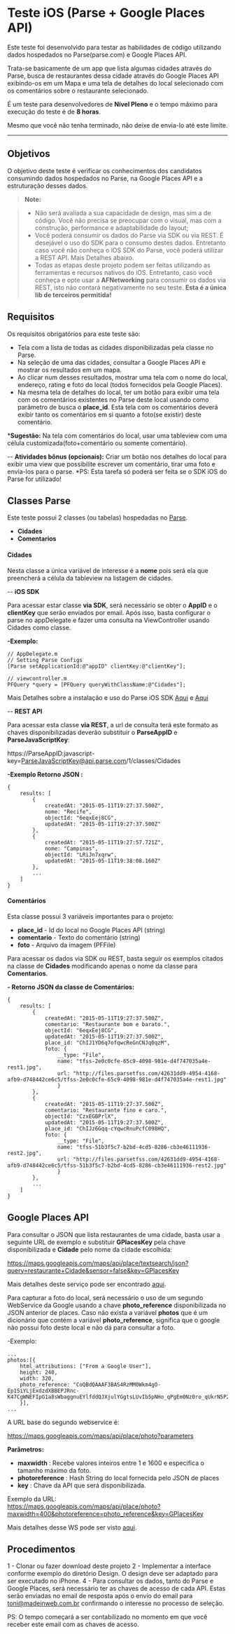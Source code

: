 Teste iOS (Parse + Google Places API)
===================

Este teste foi desenvolvido para testar as habilidades de código utilizando dados hospedados no Parse(parse.com) e Google Places API.

Trata-se basicamente de um app que lista algumas cidades através do Parse, busca de restaurantes dessa cidade através do Google Places API exibindo-os em um Mapa e uma tela de detalhes do local selecionado com os comentários sobre o restaurante selecionado.

É um teste para desenvolvedores de **Nível Pleno** e o tempo máximo para execução do teste é de **8 horas**. 

Mesmo que você não tenha terminado, não deixe de envia-lo até este limite.

----------


Objetivos
-------------
O objetivo deste teste é verificar os conhecimentos dos candidatos consumindo dados hospedados no Parse, na Google Places API e a estruturação desses dados.

> **Note:**

> - Não será avaliada a sua capacidade de design, mas sim a de código. Você não precisa se preocupar com o visual, mas com a construção, performance e adaptabilidade do layout;
> - Você poderá consumir os dados do Parse via SDK ou via REST. É desejável o uso do SDK para o consumo destes dados. Entretanto caso você não conheça o iOS SDK do Parse, você poderá utilizar a REST API. Mais Detalhes abaixo.
> - Todas as etapas deste projeto podem ser feitas utilizando as ferramentas e recursos nativos do iOS. Entretanto, caso você conheça e opte usar a  **AFNetworking** para consumir os dados via REST, isto não contará negativamente no seu teste. **Esta é a única lib de terceiros permitida!**

Requisitos
-------------------
Os requisitos obrigatórios para este teste são:

- Tela com a lista de todas as cidades disponibilizadas pela classe no Parse.
- Na seleção de uma das cidades, consultar a Google Places API e mostrar os resultados em um mapa.
- Ao clicar num desses resultados, mostrar uma tela com o nome do local, endereço, rating e foto do local (todos fornecidos pela Google Places).
- Na mesma tela de detalhes do local, ter um botão para exibir uma tela com os comentários existentes no Parse deste local usando como parâmetro de busca o **place_id**. Esta tela com os comentários deverá exibir tanto os comentários em si quanto a foto(se existir) deste comentário. 

***Sugestão:** Na tela com comentários do local, usar uma tableview com uma célula customizada(foto+comentário ou somente comentário).

-- **Atividades bônus (opcionais):**
Criar um botão nos detalhes do local para exibir uma view que possibilite escrever um comentário, tirar uma foto e envia-los para o parse.
*PS: Esta tarefa só poderá ser feita se o SDK iOS do Parse for utilizado!

Classes Parse
-------------------
Este teste possui 2 classes (ou tabelas) hospedadas no [Parse][1].

- **Cidades**
- **Comentarios**
#### <i class="icon-file"></i> Cidades
Nesta classe a única variável de interesse é a **nome** pois será ela que preencherá a célula da tableview na listagem de cidades.

-- **iOS SDK**

Para acessar estar classe **via SDK**, será necessário se obter o **AppID** e o **clientKey** que serão enviados por email. 
Após isso, basta configurar o parse no appDelegate e fazer uma consulta na ViewController usando Cidades como classe.

**-Exemplo:** 

    // AppDelegate.m
    // Setting Parse Configs
    [Parse setApplicationId:@"appID" clientKey:@"clientKey"];

    // viewcontroller.m 
    PFQuery *query = [PFQuery queryWithClassName:@"Cidades"];

Mais Detalhes sobre a instalação e uso do Parse iOS SDK [Aqui][2] e [Aqui][3]

-- **REST API**

Para acessar esta classe **via REST**, a url de consulta terá este formato as chaves disponibilizadas deverão substituir o **ParseAppID** e **ParseJavaScriptKey**:

https://ParseAppID:javascript-key=ParseJavaScriptKey@api.parse.com/1/classes/Cidades

**-Exemplo Retorno JSON :**

    {
	    results: [
		    {
			    createdAt: "2015-05-11T19:27:37.500Z",
			    nome: "Recife",
			    objectId: "6eqxEej8CG",
			    updatedAt: "2015-05-11T19:27:37.500Z"
		    },
		    {
			    createdAt: "2015-05-11T19:27:57.721Z",
			    nome: "Campinas",
			    objectId: "LRiJn7xqrw",
			    updatedAt: "2015-05-11T19:38:08.160Z"
		    },
		    ...
	    ]
    }

#### <i class="icon-file"></i> Comentários
Esta classe possui 3 variáveis importantes para o projeto:

- **place_id** - Id do local no Google Places API (string)
- **comentario** - Texto do comentário (string)
- **foto** - Arquivo da imagem (PFFile)

Para acessar os dados via SDK ou REST, basta seguir os exemplos citados na classe de **Cidades** modificando apenas o nome da classe para **Comentarios**.

**- Retorno JSON da classe de Comentários:**

    {
	    results: [
		    {
			    createdAt: "2015-05-11T19:27:37.500Z",
			    comentario: "Restaurante bom e barato.",
			    objectId: "6eqxEej8CG",
			    updatedAt: "2015-05-11T19:27:37.500Z",
			    place_id: "ChIJ1YD6q7ofqwcReGnCNJq0qzM",
			    foto: {
				    __type: "File",
				    name: "tfss-2e0c0cfe-65c9-4098-981e-d4f747035a4e-rest1.jpg",
				    url: "http://files.parsetfss.com/42631dd9-4954-4168-afb9-d748442ce6c5/tfss-2e0c0cfe-65c9-4098-981e-d4f747035a4e-rest1.jpg"
				    }
		    },
		    {
			    createdAt: "2015-05-11T19:27:37.500Z",
			    comentario: "Restaurante fino e caro.",
			    objectId: "CzxEGBPrlX",
			    updatedAt: "2015-05-11T19:27:37.500Z",
			    place_id: "ChIJz6Gqq-cYqwcRnuPcfC098HQ",
			    foto: {
				    __type: "File",
				    name: "tfss-51b3f5c7-b2bd-4cd5-8286-cb3e46111936-rest2.jpg",
				    url: "http://files.parsetfss.com/42631dd9-4954-4168-afb9-d748442ce6c5/tfss-51b3f5c7-b2bd-4cd5-8286-cb3e46111936-rest2.jpg"
				    }
		    },
		    ...
	    ]
    }

Google Places API
-------------------
Para consultar o JSON que lista restaurantes de uma cidade, basta usar a seguinte URL de exemplo e substituir **GPlacesKey** pela chave disponibilizada e **Cidade** pelo nome da cidade escolhida: 

https://maps.googleapis.com/maps/api/place/textsearch/json?query=restaurante+Cidade&sensor=false&key=GPlacesKey
 
Mais detalhes deste serviço pode ser encontrado [aqui][4].

Para capturar a foto do local, será necessário o uso de um segundo WebService da Google usando a chave **photo_reference** disponibilizada no JSON anterior de places. 
Caso não exista a variável **photos** que é um dicionário que contém a variável **photo_reference**, significa que o google não possui foto deste local e não dá para consultar a foto.

-Exemplo:

    ...
    photos:[{
	    html_attributions: ["From a Google User"],
	    height: 240,
	    width: 320,
	    photo_reference: "CoQBdQAAAF3BAS4RzMM0Wkm4gO-Ep1SiYLjExdzdXBBEPJRnc-K47CgWNEFIpG1a8sWbaggnuEYlfddQJXjulYGgtsLUvIb5pNHo_qPgEm0Nz0ro_qUkrN5P2ezjhYZDEDWsn15l4RSzjA2izKcBlT8gz7n13H3JRHi9M35oPnqiLs7IODOAEhDVhF7WNUihYgCKIwVvv0i3GhSE_ePxLRcC8gt_8g7T3QknbSQfWg"
	    }],
	...
	    


A URL base do segundo webservice é:

https://maps.googleapis.com/maps/api/place/photo?parameters

**Parâmetros:**

- **maxwidth** : Recebe valores inteiros entre 1 e 1600 e especifica o tamanho máximo da foto.
- **photoreference** : Hash String do local fornecida pelo JSON de places
- **key** : Chave da API que será disponibilizada.

Exemplo da URL:  
https://maps.googleapis.com/maps/api/place/photo?maxwidth=400&photoreference=photo_reference&key=GPlacesKey

Mais detalhes desse WS pode ser visto [aqui][5].

Procedimentos
-------------------
1 - Clonar ou fazer download deste projeto 
2 - Implementar a interface conforme exemplo do diretório Design. O design deve ser adaptado para ser executado no iPhone.
4 - Para consultar os dados, tanto do Parse e Google Places, será necessário ter as chaves de acesso de cada API. Estas serão enviadas no email de resposta após o envio do email para <toni@madeinweb.com.br> confirmando o interesse no processo de seleção.

PS: O tempo começará a ser contabilizado no momento em que você receber este email com as chaves de acesso.

  [1]: http://parse.com/
  [2]: https://www.parse.com/apps/quickstart#parse_data/mobile/ios/native/existing
  [3]: https://www.parse.com/docs/ios/guide
  [4]: https://developers.google.com/places/webservice/details
  [5]: https://developers.google.com/places/webservice/photos
